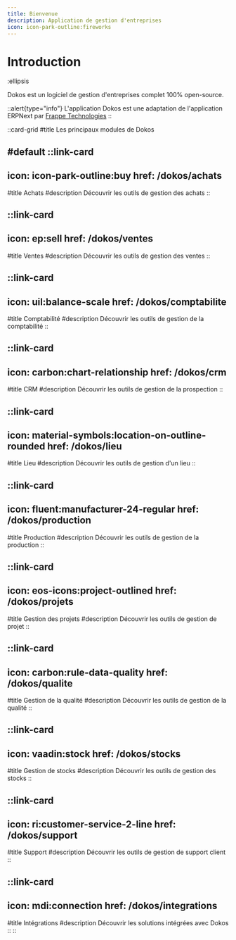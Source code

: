```yaml
---
title: Bienvenue
description: Application de gestion d'entreprises
icon: icon-park-outline:fireworks
---
```


# Introduction

:ellipsis

Dokos est un logiciel de gestion d'entreprises complet 100% open-source.

::alert{type="info"}
L'application Dokos est une adaptation de l'application ERPNext par <a href="https://github.com/frappe/erpnext" target="_blank">Frappe Technologies</a>
::

::card-grid
#title
Les principaux modules de Dokos

#default
  ::link-card
  ---
  icon: icon-park-outline:buy
  href: /dokos/achats
  ---
  #title
  Achats
  #description
  Découvrir les outils de gestion des achats
  ::

  ::link-card
  ---
  icon: ep:sell
  href: /dokos/ventes
  ---
  #title
  Ventes
  #description
  Découvrir les outils de gestion des ventes
  ::

  ::link-card
  ---
  icon: uil:balance-scale
  href: /dokos/comptabilite
  ---
  #title
  Comptabilité
  #description
  Découvrir les outils de gestion de la comptabilité
  ::

  ::link-card
  ---
  icon: carbon:chart-relationship
  href: /dokos/crm
  ---
  #title
  CRM
  #description
  Découvrir les outils de gestion de la prospection
  ::

  ::link-card
  ---
  icon: material-symbols:location-on-outline-rounded
  href: /dokos/lieu
  ---
  #title
  Lieu
  #description
  Découvrir les outils de gestion d'un lieu
  ::

  ::link-card
  ---
  icon: fluent:manufacturer-24-regular
  href: /dokos/production
  ---
  #title
  Production
  #description
  Découvrir les outils de gestion de la production
  ::

  ::link-card
  ---
  icon: eos-icons:project-outlined
  href: /dokos/projets
  ---
  #title
  Gestion des projets
  #description
  Découvrir les outils de gestion de projet
  ::

  ::link-card
  ---
  icon: carbon:rule-data-quality
  href: /dokos/qualite
  ---
  #title
  Gestion de la qualité
  #description
  Découvrir les outils de gestion de la qualité
  ::

  ::link-card
  ---
  icon: vaadin:stock
  href: /dokos/stocks
  ---
  #title
  Gestion de stocks
  #description
  Découvrir les outils de gestion des stocks
  ::

  ::link-card
  ---
  icon: ri:customer-service-2-line
  href: /dokos/support
  ---
  #title
  Support
  #description
  Découvrir les outils de gestion de support client
  ::

  ::link-card
  ---
  icon: mdi:connection
  href: /dokos/integrations
  ---
  #title
  Intégrations
  #description
  Découvrir les solutions intégrées avec Dokos
  ::
::
